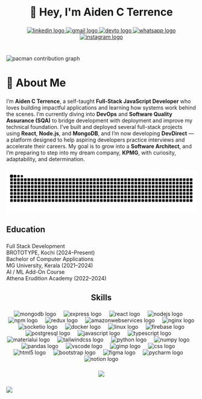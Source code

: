 <br clear="both">

<h1 align="center">👋 Hey, I'm Aiden C Terrence</h1>

###

<div align="center">
  <a href="https://www.linkedin.com/in/aiden-c-t-827aaa306/" target="_blank">
    <img src="https://img.shields.io/static/v1?message=LinkedIn&logo=linkedin&label=&color=0077B5&logoColor=white&labelColor=&style=for-the-badge" height="25" alt="linkedin logo"  />
  </a>
  <a href="[Compose in Gmail](https://mail.google.com/mail/?view=cm&fs=1&to=aidencterrence5@gmail.com&su=DevDirect%20-%20Collaboration&body=Hi%20Aiden%2C%0A%0AI%27d%20love%20to%20discuss%20DevDirect.%20Here%27s%20a%20short%20note%3A%0A)" target="_blank">
    <img src="https://img.shields.io/static/v1?message=Gmail&logo=gmail&label=&color=D14815&logoColor=white&labelColor=&style=for-the-badge" height="25" alt="gmail logo"  />
  </a>
  <a href="https://aidenct-portfolio.vercel.app/" target="_blank">
    <img src="https://img.shields.io/static/v1?message=dev.to&logo=dev.to&label=&color=0A0A0A&logoColor=white&labelColor=&style=for-the-badge" height="25" alt="devto logo"  />
  </a>
  <a href="https://wa.me/8891471531" target="_blank">
    <img src="https://img.shields.io/static/v1?message=Whatsapp&logo=whatsapp&label=&color=25D366&logoColor=white&labelColor=&style=for-the-badge" height="25" alt="whatsapp logo"  />
  </a>
  <a href="https://www.instagram.com/ku_.k._ku" target="_blank">
    <img src="https://img.shields.io/static/v1?message=Instagram&logo=instagram&label=&color=E4405F&logoColor=white&labelColor=&style=for-the-badge" height="25" alt="instagram logo"  />
  </a>
</div>

###

<br clear="both">

<picture>
  <source media="(prefers-color-scheme: dark)" srcset="https://raw.githubusercontent.com/AIDEN-OFFICIAL/AIDEN-OFFICIAL/output/pacman-contribution-graph-dark.svg">
  <source media="(prefers-color-scheme: light)" srcset="https://raw.githubusercontent.com/AIDEN-OFFICIAL/AIDEN-OFFICIAL/output/pacman-contribution-graph.svg">
  <img alt="pacman contribution graph" src="https://raw.githubusercontent.com/AIDEN-OFFICIAL/AIDEN-OFFICIAL/output/pacman-contribution-graph.svg">
</picture>

###

<h1 align="left">💫 About Me</h1>

###

<p align="left">I’m <b>Aiden C Terrence</b>, a self-taught <b>Full-Stack JavaScript Developer</b> who loves building impactful applications and learning how systems work behind the scenes. I’m currently diving into <b>DevOps</b> and <b>Software Quality Assurance (SQA)</b> to bridge development with deployment and improve my technical foundation. I’ve built and deployed several full-stack projects using <b>React</b>, <b>Node.js</b>, and <b>MongoDB</b>, and I’m now developing <b>DevDirect</b> — a platform designed to help aspiring developers practice interviews and accelerate their careers. My goal is to grow into a <b>Software Architect</b>, and I’m preparing to step into my dream company, <b>KPMG</b>, with curiosity, adaptability, and determination.</p>

###

<img src="https://raw.githubusercontent.com/AIDEN-OFFICIAL/AIDEN-OFFICIAL/output/snake.svg" alt="Snake animation" />

###

<h2 align="left">Education</h2>

###

<p align="left">Full Stack Development<br>BROTOTYPE, Kochi (2024–Present)<br>Bachelor of Computer Applications<br>MG University, Kerala (2021–2024)<br>AI / ML Add-On Course<br>Athena Erudition Academy (2022–2024)</p>

###

<h2 align="center">Skills</h2>

###

<div align="center">
  <img src="https://cdn.jsdelivr.net/gh/devicons/devicon/icons/mongodb/mongodb-original.svg" height="60" alt="mongodb logo"  />
  <img width="12" />
  <img src="https://cdn.jsdelivr.net/gh/devicons/devicon/icons/express/express-original.svg" height="60" alt="express logo"  />
  <img width="12" />
  <img src="https://cdn.jsdelivr.net/gh/devicons/devicon/icons/react/react-original.svg" height="60" alt="react logo"  />
  <img width="12" />
  <img src="https://cdn.jsdelivr.net/gh/devicons/devicon/icons/nodejs/nodejs-original.svg" height="60" alt="nodejs logo"  />
  <img width="12" />
  <img src="https://cdn.jsdelivr.net/gh/devicons/devicon/icons/npm/npm-original-wordmark.svg" height="60" alt="npm logo"  />
  <img width="12" />
  <img src="https://cdn.jsdelivr.net/gh/devicons/devicon/icons/redux/redux-original.svg" height="60" alt="redux logo"  />
  <img width="12" />
  <img src="https://skillicons.dev/icons?i=aws" height="60" alt="amazonwebservices logo"  />
  <img width="12" />
  <img src="https://cdn.jsdelivr.net/gh/devicons/devicon/icons/nginx/nginx-original.svg" height="60" alt="nginx logo"  />
  <img width="12" />
  <img src="https://cdn.jsdelivr.net/gh/devicons/devicon/icons/socketio/socketio-original.svg" height="60" alt="socketio logo"  />
  <img width="12" />
  <img src="https://cdn.jsdelivr.net/gh/devicons/devicon/icons/docker/docker-original.svg" height="60" alt="docker logo"  />
  <img width="12" />
  <img src="https://cdn.jsdelivr.net/gh/devicons/devicon/icons/linux/linux-original.svg" height="60" alt="linux logo"  />
  <img width="12" />
  <img src="https://cdn.jsdelivr.net/gh/devicons/devicon/icons/firebase/firebase-plain.svg" height="60" alt="firebase logo"  />
  <img width="12" />
  <img src="https://cdn.jsdelivr.net/gh/devicons/devicon/icons/postgresql/postgresql-original.svg" height="60" alt="postgresql logo"  />
  <img width="12" />
  <img src="https://cdn.simpleicons.org/javascript/F7DF1E" height="60" alt="javascript logo"  />
  <img width="12" />
  <img src="https://cdn.simpleicons.org/typescript/3178C6" height="60" alt="typescript logo"  />
  <img width="12" />
  <img src="https://cdn.jsdelivr.net/gh/devicons/devicon/icons/materialui/materialui-original.svg" height="60" alt="materialui logo"  />
  <img width="12" />
  <img src="https://cdn.simpleicons.org/tailwindcss/06B6D4" height="60" alt="tailwindcss logo"  />
  <img width="12" />
  <img src="https://cdn.jsdelivr.net/gh/devicons/devicon/icons/python/python-original.svg" height="60" alt="python logo"  />
  <img width="12" />
  <img src="https://cdn.jsdelivr.net/gh/devicons/devicon/icons/numpy/numpy-original.svg" height="60" alt="numpy logo"  />
  <img width="12" />
  <img src="https://cdn.jsdelivr.net/gh/devicons/devicon/icons/pandas/pandas-original.svg" height="60" alt="pandas logo"  />
  <img width="12" />
  <img src="https://cdn.jsdelivr.net/gh/devicons/devicon/icons/vscode/vscode-original.svg" height="60" alt="vscode logo"  />
  <img width="12" />
  <img src="https://cdn.jsdelivr.net/gh/devicons/devicon/icons/gimp/gimp-original.svg" height="60" alt="gimp logo"  />
  <img width="12" />
  <img src="https://cdn.jsdelivr.net/gh/devicons/devicon/icons/css3/css3-original.svg" height="60" alt="css logo"  />
  <img width="12" />
  <img src="https://cdn.jsdelivr.net/gh/devicons/devicon/icons/html5/html5-original.svg" height="60" alt="html5 logo"  />
  <img width="12" />
  <img src="https://cdn.jsdelivr.net/gh/devicons/devicon/icons/bootstrap/bootstrap-original.svg" height="60" alt="bootstrap logo"  />
  <img width="12" />
  <img src="https://cdn.jsdelivr.net/gh/devicons/devicon/icons/figma/figma-original.svg" height="60" alt="figma logo"  />
  <img width="12" />
  <img src="https://cdn.jsdelivr.net/gh/devicons/devicon/icons/pycharm/pycharm-original.svg" height="60" alt="pycharm logo"  />
  <img width="12" />
  <img src="https://cdn.jsdelivr.net/gh/devicons/devicon/icons/notion/notion-original.svg" height="60" alt="notion logo"  />
</div>

###

<div align="center">
  <img height="300" src="https://media3.giphy.com/media/v1.Y2lkPTc5MGI3NjExbnl5cW1kcWN2bXh6MnZ2ZWVvamJzMWk5NzlmNXU1b3N3bDNsZWs2eCZlcD12MV9pbnRlcm5hbF9naWZfYnlfaWQmY3Q9Zw/jBOOXxSJfG8kqMxT11/giphy.gif"  />
</div>

###

<div>
  <img style="100%" src="https://capsule-render.vercel.app/api?type=waving&height=100&section=header&reversal=false&text=Thanks%20for%20visiting&fontSize=70&fontColor=FFFFFF&fontAlign=50&fontAlignY=50&stroke=512c95&strokeWidth=3&animation=blinking&descSize=20&descAlign=50&descAlignY=50&textBg=false&color=gradient"  />
</div>

###
